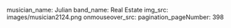 musician_name: Julian
band_name: Real Estate
img_src: images/musician2124.png
onmouseover_src: 
pagination_pageNumber: 398